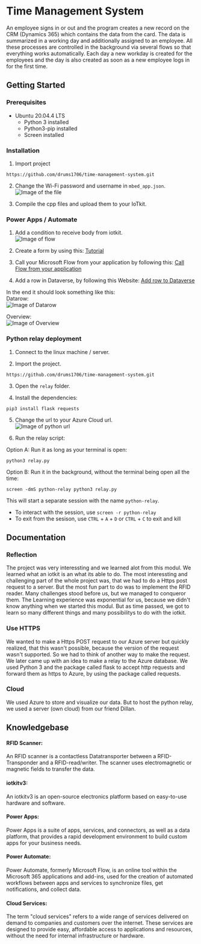 # Time Management System

An employee signs in or out and the program creates a new record on the CRM (Dynamics 365) which contains the data from the card. The data is summarized in a working day and additionally assigned to an employee. All these processes are controlled in the background via several flows so that everything works automatically. Each day a new workday is created for the employees and the day is also created as soon as a new employee logs in for the first time.

## Getting Started

### Prerequisites

* Ubuntu 20.04.4 LTS
  * Python 3 installed
  * Python3-pip installed
  * Screen installed

### Installation

1. Import project
```
https://github.com/drums1706/time-management-system.git
```
2. Change the Wi-Fi password and username in `mbed_app.json`.
![Image of the file](./assets/wifi_config.png)

3. Compile the cpp files and upload them to your IoTkit.

### Power Apps / Automate

1. Add a condition to receive body from iotkit.  
![Image of flow](./assets/body_condition.png/)

2. Create a form by using this: 
[Tutorial](https://www.youtube.com/watch?v=b9S-hvlG7AU)

3. Call your Microsoft Flow from your application by following this: 
[Call Flow from your application](https://powerautomate.microsoft.com/en-us/blog/call-flow-restapi/)

4. Add a row in Dataverse, by following this Website: 
[Add row to Dataverse](https://docs.microsoft.com/en-us/power-automate/dataverse/create)

In the end it should look something like this:  
Datarow:   
![Image of Datarow](./assets/datarow.png)  

Overview:   
![Image of Overview](./assets/overview.png)

### Python relay deployment

1. Connect to the linux machine / server.

2. Import the project.
```
https://github.com/drums1706/time-management-system.git
```

3. Open the `relay` folder.

4. Install the dependencies:
```
pip3 install flask requests
```

5. Change the url to your Azure Cloud url.  
![Image of python url](./assets/python_url.png)

6. Run the relay script:

Option A: Run it as long as your terminal is open:
```
python3 relay.py
```

Option B: Run it in the background, without the terminal being open all the time:
```
screen -dmS python-relay python3 relay.py
```
This will start a separate session with the name `python-relay`.
* To interact with the session, use `screen -r python-relay`
* To exit from the sesison, use `CTRL` + `A` + `D` or `CTRL` + `C` to exit and kill


## Documentation

### Reflection

The project was very interessting and we learned alot from this modul. We learned what an iotkit is an what its able to do. The most interessting and challenging part of the whole project was, that we had to do a Https post request to a server. But the most fun part to do was to implement the RFID reader. Many challenges stood before us, but we managed to conqueror them. The Learning experience was exponential for us, because we didn't know anything when we started this modul. But as time passed, we got to learn so many different things and many possibilitys to do with the iotkit. 

### Use HTTPS

We wanted to make a Https POST request to our Azure server but quickly realized, that this wasn't possible, because the version of the request wasn't supported. So we had to think of another way to make the request. We later came up with an idea to make a relay to the Azure database. We used Python 3 and the package called flask to accept http requests and forward them as https to Azure, by using the package called requests.

### Cloud

We used Azure to store and visualize our data. But to host the python relay, we used a server (own cloud) from our friend Dillan.

## Knowledgebase

#### RFID Scanner:  
An RFID scanner is a contactless Datatransporter between a RFID-Transponder and a RFID-read/writer. The scanner uses electromagnetic or magnetic fields to transfer the data.

#### iotkitv3:  
An iotkitv3 is an open-source electronics platform based on easy-to-use hardware and software.

#### Power Apps:  
Power Apps is a suite of apps, services, and connectors, as well as a data platform, that provides a rapid development environment to build custom apps for your business needs.

#### Power Automate:  
Power Automate, formerly Microsoft Flow, is an online tool within the Microsoft 365 applications and add-ins, used for the creation of automated workflows between apps and services to synchronize files, get notifications, and collect data.

#### Cloud Services:  
The term "cloud services" refers to a wide range of services delivered on demand to companies and customers over the internet. These services are designed to provide easy, affordable access to applications and resources, without the need for internal infrastructure or hardware.